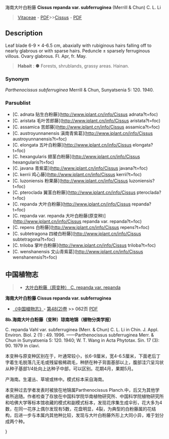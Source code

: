 海南大叶白粉藤 **Cissus repanda var. subferruginea** (Merrill & Chun) C. L. Li

> [Vitaceae](http://www.iplant.cn/info/Vitaceae?t=foc) - [PDF](http://www.iplant.cn/foc/pdf/Vitaceae.pdf)>>[Cissus](http://www.iplant.cn/info/Cissus?t=foc) - [PDF](http://www.iplant.cn/foc/pdf/Cissus.pdf)

## Description

Leaf blade 6-9 × 4-6.5 cm, abaxially with rubiginous hairs falling off to nearly glabrous or with sparse hairs. Peduncle ± sparsely ferruginous villous. Ovary glabrous. Fl. Apr, fr. May.

> **Habait** : 
>●  Forests, shrublands, grassy areas. Hainan.

### Synonym
*Parthenocissus subferruginea* Merrill & Chun, Sunyatsenia 5: 120. 1940.

### Parsublist

* [C.  adnata  贴生白粉藤](http://www.iplant.cn/info/Cissus adnata?t=foc)
* [C.  aristata  毛叶苦郎藤](http://www.iplant.cn/info/Cissus aristata?t=foc)
* [C.  assamica  苦郎藤](http://www.iplant.cn/info/Cissus assamica?t=foc)
* [C.  austroyunnanensis  滇南青紫葛](http://www.iplant.cn/info/Cissus austroyunnanensis?t=foc)
* [C.  elongata  五叶白粉藤](http://www.iplant.cn/info/Cissus elongata?t=foc)
* [C.  hexangularis  翅茎白粉藤](http://www.iplant.cn/info/Cissus hexangularis?t=foc)
* [C.  javana  青紫葛](http://www.iplant.cn/info/Cissus javana?t=foc)
* [C.  kerrii  鸡心藤](http://www.iplant.cn/info/Cissus kerrii?t=foc)
* [C.  luzoniensis  粉果藤](http://www.iplant.cn/info/Cissus luzoniensis?t=foc)
* [C.  pteroclada  翼茎白粉藤](http://www.iplant.cn/info/Cissus pteroclada?t=foc)
* [C.  repanda  大叶白粉藤](http://www.iplant.cn/info/Cissus repanda?t=foc)
* [C.  repanda var. repanda  大叶白粉藤(原变种)](http://www.iplant.cn/info/Cissus repanda var. repanda?t=foc)
* [C.  repens  白粉藤](http://www.iplant.cn/info/Cissus repens?t=foc)
* [C.  subtetragona  四棱白粉藤](http://www.iplant.cn/info/Cissus subtetragona?t=foc)
* [C.  triloba  掌叶白粉藤](http://www.iplant.cn/info/Cissus triloba?t=foc)
* [C.  wenshanensis  文山青紫葛](http://www.iplant.cn/info/Cissus wenshanensis?t=foc)

## 中国植物志

> * [大叶白粉藤（原变种）  C.  repanda var. repanda](Cissus-repanda-var-repanda-大叶白粉藤(原变种).md)

**海南大叶白粉藤 Cissus repanda var. subferruginea**

* [《中国植物志》](http://www.iplant.cn/frps)- [第48(2)卷](http://www.iplant.cn/frps/vol/48(2)) >> 062页 [PDF](http://www.iplant.cn/frps/pdf/48(2)/062.PDF)

**8b.海南大叶白粉藤（变种）琼南地锦（植物分类学报）**

C. repanda Vahl var. subferruginea (Merr. & Chun) C. L. Li in Chin. J. Appl. Environ. Biol. 2 (1) : 49. 1996. ——Parthenocissus subferruginea Merr. & Chun in Sunyatsenia 5: 120. 1940; W. T. Wang in Acta Phytotax. Sin. 17 (3): 90. 1979 in clavi.

本变种与原变种区别在于，叶通常较小，长6-9厘米，宽4-6.5厘米，下面老后丁字着生毛脱落几无毛或残留极稀疏毛，种脐在种子背面基部以上，腹部洼穴呈沟状从种子基部1/4处向上达种子中部，可以区别。花期4月，果期5月。

产海南。生灌丛、草坡或林中。模式标本采自海南。

本变种过去学者发表时被放在地锦属Parthenocissus Planch.中，后又为其他学者所追随。作者检查了存放在中国科学院华南植物研究所、中国科学院植物研究所和哈佛大学等标本馆收藏的模式和副模式标本，发现花序集生成伞形，花大多为4数，在同一花序上偶尔发现有5数，花盘明显，4裂，为典型的白粉藤属的花结构，后进一步与本属内其他种比较，发现与大叶白粉藤外形上大同小异，难于划分成两个种。

}